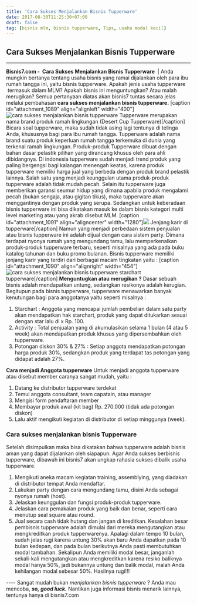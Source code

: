 ```yaml
---
title: 'Cara Sukses Menjalankan Bisnis Tupperware'
date: 2017-08-30T11:25:30+07:00
draft: false
tag: [bisnis mlm, bisnis tupperware, Tips, usaha modal kecil]
---
```

## Cara Sukses Menjalankan Bisnis Tupperware
----

**Bisnis7.com -  Cara Sukses Menjalankan Bisnis Tupperware**  | Anda mungkin bertanya tentang usaha bisnis yang ramai dijalankan oleh para ibu rumah tangga ini, yaitu bisnis tupperware. Apakah jenis usaha tupperware  termasuk dalam MLM? Apakah bisnis ini menguntungkan? Atau malah merugikan? Semua pertanyaan diatas akan bisnis7 tuntas secara jelas melalui pembahasan **cara sukses menjalankan bisnis tupperware.** \[caption id="attachment_1089" align="alignleft" width="400"\]![cara sukses menjalankan bisnis tupperware](https://www.bisnis7.com/wp-content/uploads/2017/08/cara-sukses-menjalankan-bisnis-tupperware.jpg) Tupperware merupakan nama brand produk ramah lingkungan (Desert Cup Tupperware)\[/caption\] Bicara soal tupperware, maka sudah tidak asing lagi tentunya di telinga Anda, khususnya bagi para ibu rumah tangga. Tupperware adalah nama brand suatu produk keperluan rumah tangga terkemuka di dunia yang terkenal ramah lingkungan. Produk-produk Tupperware dibuat dengan bahan dasar pelastik pilihan yang dirancang khusus oleh para ahli dibidangnya. Di indonesia tupperware sudah menjadi trend produk yang paling bergengsi bagi kalangan menengah keatas, karena produk tupperware memiliki harga jual yang berbeda dengan produk brand pelastik lainnya. Salah satu yang menjadi keunggulan utama produk-produk tupperware adalah tidak mudah pecah. Selain itu tupperware juga memberikan garansi seumur hidup yang dimana apabila produk mengalami pecah (bukan sengaja, atau gigitan tikus), maka tupperware akan menggantinya dengan produk yang serupa. Sedangkan untuk keberadaan bisnis tupperware ini bisa dikatakan masuk ke dalam bisnis kategori multi level marketing atau yang akrab disebut MLM. \[caption id="attachment_1091" align="aligncenter" width="1280"\]![](https://www.bisnis7.com/wp-content/uploads/2017/08/cara-sukses-menjalankan-bisnis-tupperware-3.jpg) Jenjang karir di tupperware\[/caption\] Namun yang menjadi perbedaan sistem penjualan atau bisnis tupperware ini adalah dijual dengan cara sistem party. Dimana terdapat nyonya rumah yang mengundang tamu, lalu memperkenalkan produk-produk tupperware terbaru, seperti misalnya yang ada pada buku katalog tahunan dan buku promo bulanan. Bisnis tupperware memiliki jenjang karir yang terdiri dari berbagai macam tingkatan yaitu : \[caption id="attachment_1090" align="alignright" width="454"\]![cara sukses menjalankan bisnis tupperware](https://www.bisnis7.com/wp-content/uploads/2017/08/cara-sukses-menjalankan-bisnis-tupperware-2.jpg) starchart tupperware\[/caption\] **Menguntugkan atau merugikan ?** Dasar sebuah bisnis adalah mendapatkan untung, sedangkan resikonya adalah kerugian. Begitupun pada bisnis tupperware, tupperware menawarkan banyak kenutungan bagi para anggotanya yaitu seperti misalnya :

1.  Starchart : Anggota yang mencapai jumlah pembelian dalam satu party akan mendapatkan hak starchart, produk yang dapat ditukarkan sesuai dengan star lalu di x Rp. 100.
2.  Activity : Total penjualan yang di akumulasikan selama 1 bulan (4 atau 5 week) akan mendapatkan produk khusus yang dipersembahkan oleh tupperware.
3.  Potongan diskon 30% & 27% : Setiap anggota mendapatkan potongan harga produk 30%, sedangkan produk yang terdapat tas potongan yang didapat adalah 27%.

**Cara menjadi Anggota tupperware** Untuk menjadi anggota tupperware atau disebut member caranya sangat mudah, yaitu :

1.  Datang ke distributor tupperware terdekat
2.  Temui anggota consultant, team capatain, atau manager
3.  Mengisi form pendaftaran member
4.  Membayar produk awal (kit bag) Rp. 270.000 (tidak ada potongan diskon)
5.  Lalu aktif mengikuti kegiatan di distributor di setiap minggunya (week).

### Cara sukses menjalankan bisnis Tupperware

Setelah disimpulkan maka bisa dikatakan bahwa tupperware adalah bisnis aman yang dapat dijalankan oleh siapapun. Agar Anda sukses berbisnis tupperware, dibawah ini bisnis7 akan ungkap rahasia sukses dibalik usaha tupperware.

1.  Mengikuti aneka macam kegiatan training, assemblying, yang diadakan di distributor tempat Anda mendaftar.
2.  Lakukan party dengan cara mengundang tamu, disini Anda sebagai nyonya rumah (host).
3.  Jelaskan keunggulan dan fungsi produk-produk tupperware.
4.  Jelaskan cara pemakaian produk yang baik dan benar, seperti cara menutup seal square atau round.
5.  Jual secara cash tidak hutang dan jangan di kreditkan. Kesalahan besar pembisnis tupperware adalah dimulai dari mereka mengutangkan atau mengkreditkan produk tupperwarenya. Apalagi dalam tempo 10 bulan, sudah jelas rugi karena untung 30% akan baru Anda dapatkan pada 10 bulan kedepan, dan pada bulan berikutnya Anda pasti membutuhkan modal tambahan. Sekalipun Anda memiliki modal besar, janganlah sekali-kali mengutangkan atau mengkreditkan karena resiko baliknya modal hanya 50%, jadi bukannya untung dan balik modal, malah Anda kehilangan modal sebesar 50%. Hasilnya rugi!!!

\-\-\-\- Sangat mudah bukan _menjalankan bisnis tupperware_ ? Anda mau mencoba, **_so, good luck._** Nantikan juga informasi bisnis menarik lainnya, tentunya hanya di bisnis7.com